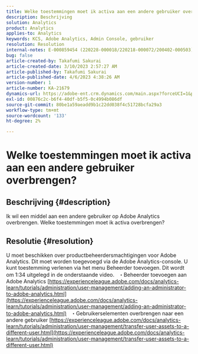 ```yaml
---
title: Welke toestemmingen moet ik activa aan een andere gebruiker overbrengen?
description: Beschrijving
solution: Analytics
product: Analytics
applies-to: Analytics
keywords: KCS, Adobe Analytics, Admin Console, gebruiker
resolution: Resolution
internal-notes: E-000859454 (220228-000018/220218-000072/200402-000503)
bug: false
article-created-by: Takafumi Sakurai
article-created-date: 3/10/2023 2:57:27 AM
article-published-by: Takafumi Sakurai
article-published-date: 4/6/2023 4:38:26 AM
version-number: 1
article-number: KA-21679
dynamics-url: https://adobe-ent.crm.dynamics.com/main.aspx?forceUCI=1&pagetype=entityrecord&etn=knowledgearticle&id=ea673245-efbe-ed11-83ff-6045bd006b3d
exl-id: 00876c2c-b6f4-40df-b5f5-0c4994b086df
source-git-commit: 80be1a59aeadd9b1c22dd038f4c51728bcfa29a3
workflow-type: tm+mt
source-wordcount: '133'
ht-degree: 2%

---
```


# Welke toestemmingen moet ik activa aan een andere gebruiker overbrengen?

## Beschrijving {#description}

Ik wil een middel aan een andere gebruiker op Adobe Analytics overbrengen. Welke toestemmingen moet ik activa overbrengen?

## Resolutie {#resolution}


U moet beschikken over productbeheerdersmachtigingen voor Adobe Analytics. Dit moet worden toegevoegd via de Adobe Analytics-console. U kunt toestemming verlenen via het menu Beheerder toevoegen. Dit wordt om 1:34 uitgelegd in de onderstaande video.
 
・Beheerder toevoegen aan Adobe Analytics
[https://experienceleague.adobe.com/docs/analytics-learn/tutorials/administration/user-management/adding-an-administrator-to-adobe-analytics.html](https://experienceleague.adobe.com/docs/analytics-learn/tutorials/administration/user-management/adding-an-administrator-to-adobe-analytics.html)
 
・Gebruikerselementen overbrengen naar een andere gebruiker
[https://experienceleague.adobe.com/docs/analytics-learn/tutorials/administration/user-management/transfer-user-assets-to-a-different-user.html](https://experienceleague.adobe.com/docs/analytics-learn/tutorials/administration/user-management/transfer-user-assets-to-a-different-user.html)
